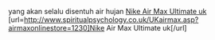 yang akan selalu disentuh air hujan
 <a href="http://www.spiritualpsychology.co.uk/UKairmax.asp?airmaxonlinestore=1230" >Nike Air Max Ultimate uk</a>
[url=http://www.spiritualpsychology.co.uk/UKairmax.asp?airmaxonlinestore=1230]Nike Air Max Ultimate uk[/url]